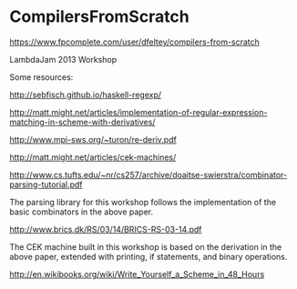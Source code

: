 CompilersFromScratch
====================

https://www.fpcomplete.com/user/dfeltey/compilers-from-scratch

LambdaJam 2013 Workshop

Some resources:

http://sebfisch.github.io/haskell-regexp/

http://matt.might.net/articles/implementation-of-regular-expression-matching-in-scheme-with-derivatives/

http://www.mpi-sws.org/~turon/re-deriv.pdf

http://matt.might.net/articles/cek-machines/

http://www.cs.tufts.edu/~nr/cs257/archive/doaitse-swierstra/combinator-parsing-tutorial.pdf

The parsing library for this workshop follows the implementation of the basic combinators in the above paper.


http://www.brics.dk/RS/03/14/BRICS-RS-03-14.pdf

The CEK machine built in this workshop is based on the derivation in the above paper, extended with printing, 
if statements, and binary operations.

http://en.wikibooks.org/wiki/Write_Yourself_a_Scheme_in_48_Hours



